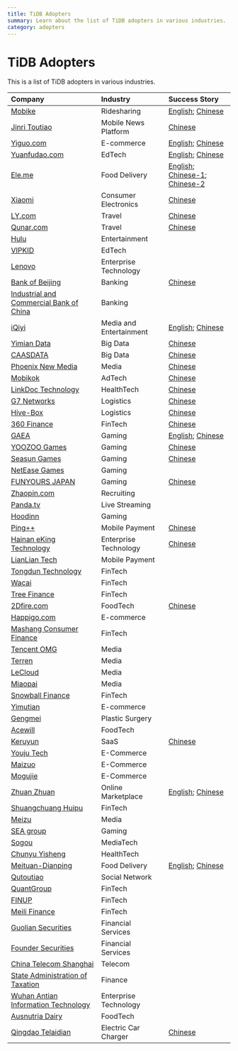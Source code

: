```yaml
---
title: TiDB Adopters
summary: Learn about the list of TiDB adopters in various industries.
category: adopters
---
```


# TiDB Adopters

This is a list of TiDB adopters in various industries.

| Company | Industry | Success Story |
| :--- | :--- | :--- |
|[Mobike](https://en.wikipedia.org/wiki/Mobike)|Ridesharing|[English](https://www.pingcap.com/blog/Use-Case-TiDB-in-Mobike/); [Chinese](https://www.pingcap.com/cases-cn/user-case-mobike/)|
|[Jinri Toutiao](https://en.wikipedia.org/wiki/Toutiao)|Mobile News Platform|[Chinese](https://www.pingcap.com/cases-cn/user-case-toutiao/)|
|[Yiguo.com](https://www.crunchbase.com/organization/shanghai-yiguo-electron-business)|E-commerce|[English](https://www.datanami.com/2018/02/22/hybrid-database-capturing-perishable-insights-yiguo/); [Chinese](https://www.pingcap.com/cases-cn/user-case-yiguo)|
|[Yuanfudao.com](https://www.crunchbase.com/organization/yuanfudao)|EdTech|[English](https://www.pingcap.com/blog/2017-08-08-tidbforyuanfudao/); [Chinese](https://www.pingcap.com/cases-cn/user-case-yuanfudao/)|
|[Ele.me](https://en.wikipedia.org/wiki/Ele.me)|Food Delivery|[English](https://www.pingcap.com/blog/use-case-tidb-in-eleme/); [Chinese-1](https://www.pingcap.com/cases-cn/user-case-eleme-1/); [Chinese-2](https://pingcap.com/cases-cn/user-case-eleme-2/)|
|[Xiaomi](https://www.mi.com/global/)|Consumer Electronics|[Chinese](https://pingcap.com/cases-cn/user-case-xiaomi/)|
|[LY.com](https://www.crunchbase.com/organization/ly-com)|Travel|[Chinese](https://www.pingcap.com/cases-cn/user-case-tongcheng/)|
|[Qunar.com](https://www.crunchbase.com/organization/qunar-com)|Travel|[Chinese](https://www.pingcap.com/cases-cn/user-case-qunar/)|
|[Hulu](https://www.hulu.com)|Entertainment||
|[VIPKID](https://www.crunchbase.com/organization/vipkid)|EdTech||
|[Lenovo](https://en.wikipedia.org/wiki/Lenovo)|Enterprise Technology||
|[Bank of Beijing](https://en.wikipedia.org/wiki/Bank_of_Beijing)|Banking|[Chinese](https://pingcap.com/cases-cn/user-case-beijing-bank/)|
|[Industrial and Commercial Bank of China](https://en.wikipedia.org/wiki/Industrial_and_Commercial_Bank_of_China)|Banking||
|[iQiyi](https://en.wikipedia.org/wiki/IQiyi)|Media and Entertainment|[English](https://www.pingcap.com/success-stories/tidb-in-iqiyi/); [Chinese](https://pingcap.com/cases-cn/user-case-iqiyi/)|
|[Yimian Data](https://www.crunchbase.com/organization/yimian-data)|Big Data|[Chinese](https://www.pingcap.com/cases-cn/user-case-yimian)|
|[CAASDATA](https://www.caasdata.com/)|Big Data|[Chinese](https://pingcap.com/cases-cn/user-case-kasi/)|
|[Phoenix New Media](https://www.crunchbase.com/organization/phoenix-new-media)|Media|[Chinese](https://www.pingcap.com/cases-cn/user-case-ifeng/)|
|[Mobikok](http://www.mobikok.com/en/)|AdTech|[Chinese](https://pingcap.com/cases-cn/user-case-mobikok/)|
|[LinkDoc Technology](https://www.crunchbase.com/organization/linkdoc-technology)|HealthTech|[Chinese](https://www.pingcap.com/cases-cn/user-case-linkdoc/)|
|[G7 Networks](https://www.english.g7.com.cn/)| Logistics|[Chinese](https://www.pingcap.com/cases-cn/user-case-g7/)|
|[Hive-Box](http://www.fcbox.com/en/pc/index.html#/)|Logistics|[Chinese](https://pingcap.com/cases-cn/user-case-fengchao/)|
|[360 Finance](https://www.crunchbase.com/organization/360-finance)|FinTech|[Chinese](https://www.pingcap.com/cases-cn/user-case-360/)|
|[GAEA](http://www.gaea.com/en/)|Gaming|[English](https://www.pingcap.com/blog/2017-05-22-Comparison-between-MySQL-and-TiDB-with-tens-of-millions-of-data-per-day/); [Chinese](https://www.pingcap.com/cases-cn/user-case-gaea-ad/)|
|[YOOZOO Games](https://www.crunchbase.com/organization/yoozoo-games)|Gaming|[Chinese](https://pingcap.com/cases-cn/user-case-youzu/)|
|[Seasun Games](https://www.crunchbase.com/organization/seasun)|Gaming|[Chinese](https://pingcap.com/cases-cn/user-case-xishanju/)|
|[NetEase Games](https://game.163.com/en/)|Gaming||
|[FUNYOURS JAPAN](http://company.funyours.co.jp/)|Gaming|[Chinese](https://pingcap.com/cases-cn/user-case-funyours-japan/)|
|[Zhaopin.com](https://www.crunchbase.com/organization/zhaopin)|Recruiting||
|[Panda.tv](https://www.crunchbase.com/organization/panda-tv)|Live Streaming||
|[Hoodinn](https://www.crunchbase.com/organization/hoodinn)|Gaming||
|[Ping++](https://www.crunchbase.com/organization/ping-5)|Mobile Payment|[Chinese](https://pingcap.com/cases-cn/user-case-ping++/)|
|[Hainan eKing Technology](https://www.crunchbase.com/organization/hainan-eking-technology)|Enterprise Technology|[Chinese](https://pingcap.com/cases-cn/user-case-ekingtech/)|
|[LianLian Tech](http://www.10030.com.cn/web/)|Mobile Payment||
|[Tongdun Technology](https://www.crunchbase.com/organization/tongdun-technology)|FinTech||
|[Wacai](https://www.crunchbase.com/organization/wacai)|FinTech||
|[Tree Finance](https://www.treefinance.com.cn/)|FinTech||
|[2Dfire.com](http://www.2dfire.com/)|FoodTech|[Chinese](https://www.pingcap.com/cases-cn/user-case-erweihuo/)|
|[Happigo.com](https://www.crunchbase.com/organization/happigo-com)|E-commerce||
|[Mashang Consumer Finance](https://www.crunchbase.com/organization/ms-finance)|FinTech||
|[Tencent OMG](https://en.wikipedia.org/wiki/Tencent)|Media||
|[Terren](http://webterren.com.zigstat.com/)|Media||
|[LeCloud](https://www.crunchbase.com/organization/letv-2)|Media||
|[Miaopai](https://en.wikipedia.org/wiki/Miaopai)|Media||
|[Snowball Finance](https://www.crunchbase.com/organization/snowball-finance)|FinTech||
|[Yimutian](http://www.ymt.com/)|E-commerce||
|[Gengmei](https://www.crunchbase.com/organization/gengmei)|Plastic Surgery||
|[Acewill](https://www.crunchbase.com/organization/acewill)|FoodTech||
|[Keruyun](https://www.crunchbase.com/organization/keruyun-technology-beijing-co-ltd)|SaaS|[Chinese](https://pingcap.com/cases-cn/user-case-keruyun/)|
|[Youju Tech](https://www.ujuz.cn/)|E-Commerce||
|[Maizuo](https://www.crunchbase.com/organization/maizhuo)|E-Commerce||
|[Mogujie](https://www.crunchbase.com/organization/mogujie)|E-Commerce||
|[Zhuan Zhuan](https://www.crunchbase.com/organization/zhuan-zhuan)|Online Marketplace|[English](https://www.pingcap.com/success-stories/tidb-in-zhuanzhuan/); [Chinese](https://pingcap.com/cases-cn/user-case-zhuanzhuan/)|
|[Shuangchuang Huipu](http://scphjt.com/)|FinTech||
|[Meizu](https://en.wikipedia.org/wiki/Meizu)|Media||
|[SEA group](https://sea-group.org/?lang=en)|Gaming||
|[Sogou](https://en.wikipedia.org/wiki/Sogou)|MediaTech||
|[Chunyu Yisheng](https://www.crunchbase.com/organization/chunyu)|HealthTech||
|[Meituan-Dianping](https://en.wikipedia.org/wiki/Meituan-Dianping)|Food Delivery|[English](https://www.pingcap.com/success-stories/tidb-in-meituan-dianping/); [Chinese](https://pingcap.com/cases-cn/user-case-meituan/)|
|[Qutoutiao](https://www.crunchbase.com/organization/qutoutiao)|Social Network||
|[QuantGroup](https://www.crunchbase.com/organization/quantgroup)|FinTech||
|[FINUP](https://www.crunchbase.com/organization/finup)|FinTech||
[Meili Finance](https://www.crunchbase.com/organization/meili-jinrong)|FinTech||
|[Guolian Securities](https://www.crunchbase.com/organization/guolian-securities)|Financial Services||
|[Founder Securities](https://www.linkedin.com/company/founder-securities-co-ltd-/)|Financial Services||
|[China Telecom Shanghai](http://sh.189.cn/en/index.html)|Telecom||
|[State Administration of Taxation](https://en.wikipedia.org/wiki/State_Administration_of_Taxation)|Finance||
|[Wuhan Antian Information Technology](https://www.avlsec.com/)|Enterprise Technology||
|[Ausnutria Dairy](https://www.crunchbase.com/organization/ausnutria-dairy)|FoodTech||
|[Qingdao Telaidian](https://www.teld.cn/)|Electric Car Charger|[Chinese](https://pingcap.com/cases-cn/user-case-telaidian/)|
